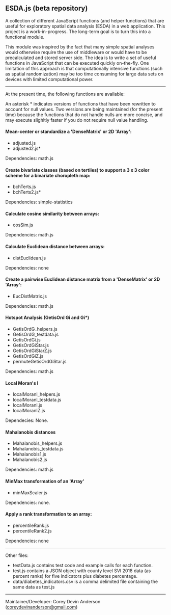## ESDA.js (beta repository)

A collection of different JavaScript functions (and helper functions) that are useful for exploratory spatial data analysis (ESDA) in a web application. This project is a work-in-progress. The long-term goal is to turn this into a functional module.

This module was inspired by the fact that many simple spatial analyses would otherwise require the use of middleware or would have to be precalculated and stored server side. The idea is to write a set of useful functions in JavaScript that can be executed quickly on-the-fly. One limitation of this approach is that computationally intensive functions (such as spatial randomization) may be too time consuming for large data sets on devices with limited computational power. 

---

At the present time, the following functions are available:

An asterisk * indicates versions of functions that have been rewritten to account for null values. Two versions are being maintained (for the present time) because the functions that do not handle nulls are more concise, and may execute slighltly faster if you do not require null value handling.


#### Mean-center or standardize a 'DenseMatrix' or 2D 'Array':

- adjusted.js <br>
- adjusted2.js* <br>

Dependencies: math.js
<br>

#### Create bivariate classes (based on tertiles) to support a 3 x 3 color scheme for a bivariate choropleth map:

- bchTerts.js <br>
- bchTerts2.js* <br>

Dependencies: simple-statistics
<br>

#### Calculate cosine similarity between arrays:

- cosSim.js <br>

Dependencies: math.js
<br>

#### Calculate Euclidean distance between arrays:

- distEuclidean.js <br>

Dependencies: none
<br>

#### Create a pairwise Euclidean distance matrix from a 'DenseMatrix' or 2D 'Array':

- EucDistMatrix.js <br>

Dependencies: math.js
<br>

#### Hotspot Analysis (GetisOrd Gi and Gi*)

- GetisOrdG_helpers.js <br>
- GetisOrdG_testdata.js <br>
- GetisOrdGi.js <br>
- GetisOrdGiStar.js <br>
- GetisOrdGiStarZ.js <br>
- GetisOrdGiZ.js <br>
- permuteGetisOrdGiStar.js <br>

Dependencies: math.js
<br>

#### Local Moran's I

- localMoranI_helpers.js <br>
- localMoranI_testdata.js <br>
- localMoranI.js <br>
- localMoranIZ.js <br>

Dependecies: None.

#### Mahalanobis distances

- Mahalanobis_helpers.js <br>
- Mahalanobis_testdata.js <br>
- Mahalanobis1.js <br>
- Mahalanobis2.js <br>

Dependencies: math.js
<br>

#### MinMax transformation of an 'Array'

- minMaxScaler.js <vr>

Dependencies: none.
<br>

#### Apply a rank transformation to an array:

- percentileRank.js <br>
- percentileRank2.js <br>

Dependencies: none
<br>

---

Other files:

- testData.js contains test code and example calls for each function.<br>
- test.js contains a JSON object with county level SVI 2018 data (as percent ranks) for five indicators plus diabetes percentage.<br>
- data/diabetes_indicators.csv is a comma delimited file containing the same data as test.js<br>

---

Maintainer/Developer: Corey Devin Anderson (coreydevinanderson@gmail.com)






